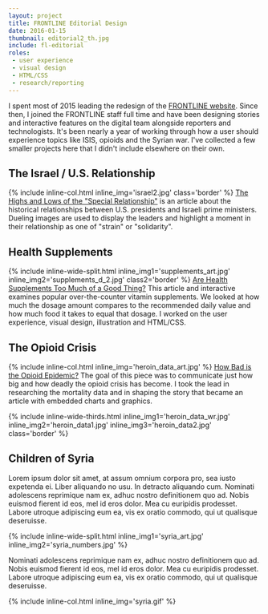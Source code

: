 ```yaml
---
layout: project
title: FRONTLINE Editorial Design
date: 2016-01-15
thumbnail: editorial2_th.jpg
include: fl-editorial
roles:
 - user experience
 - visual design
 - HTML/CSS
 - research/reporting
---
```


I spent most of 2015 leading the redesign of the [FRONTLINE website](http://www.pbs.org/wgbh/frontline/). Since then, I joined the FRONTLINE staff full time and have been designing stories and interactive features on the digital team alongside reporters and technologists. It's been nearly a year of working through how a user should experience topics like ISIS, opioids and the Syrian war. I've collected a few smaller projects here that I didn't include elsewhere on their own.


## The Israel / U.S. Relationship
{% include inline-col.html inline_img='israel2.jpg' class='border' %}
[The Highs and Lows of the "Special Relationship"](http://www.pbs.org/wgbh/frontline/article/the-highs-and-lows-of-the-special-relationship/) is an article about the historical relationships between U.S. presidents and Israeli prime ministers. Dueling images are used to display the leaders and highlight a moment in their relationship as one of "strain" or "solidarity".

## Health Supplements
{% include inline-wide-split.html inline_img1='supplements_art.jpg' inline_img2='supplements_d_2.jpg' class2='border' %}
[Are Health Supplements Too Much of a Good Thing?](http://www.pbs.org/wgbh/frontline/article/are-health-supplements-too-much-of-a-good-thing/) This article and interactive examines popular over-the-counter vitamin supplements. We looked at how much the dosage amount compares to the recommended daily value and how much food it takes to equal that dosage. I worked on the user experience, visual design, illustration and HTML/CSS.

## The Opioid Crisis
{% include inline-col.html inline_img='heroin_data_art.jpg' %}
[How Bad is the Opioid Epidemic?](http://www.pbs.org/wgbh/frontline/article/how-bad-is-the-opioid-epidemic/) The goal of this piece was to communicate just how big and how deadly the opioid crisis has become. I took the lead in researching the mortality data and in shaping the story that became an article with embedded charts and graphics.

{% include inline-wide-thirds.html inline_img1='heroin_data_wr.jpg' inline_img2='heroin_data1.jpg' inline_img3='heroin_data2.jpg' class='border' %}

## Children of Syria
Lorem ipsum dolor sit amet, at assum omnium corpora pro, sea iusto expetenda ei. Liber aliquando no usu. In detracto aliquando cum. Nominati adolescens reprimique nam ex, adhuc nostro definitionem quo ad. Nobis euismod fierent id eos, mel id eros dolor. Mea cu euripidis prodesset. Labore utroque adipiscing eum ea, vis ex oratio commodo, qui ut qualisque deseruisse.

{% include inline-wide-split.html inline_img1='syria_art.jpg' inline_img2='syria_numbers.jpg' %}

Nominati adolescens reprimique nam ex, adhuc nostro definitionem quo ad. Nobis euismod fierent id eos, mel id eros dolor. Mea cu euripidis prodesset. Labore utroque adipiscing eum ea, vis ex oratio commodo, qui ut qualisque deseruisse.

{% include inline-col.html inline_img='syria.gif' %}
